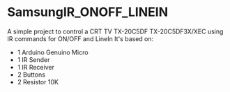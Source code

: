 # SamsungIR_ONOFF_LINEIN
A simple project to control a CRT TV TX-20C5DF TX-20C5DF3X/XEC using IR commands for ON/OFF and LineIn
It's based on:
* 1 Arduino Genuino Micro
* 1 IR Sender
* 1 IR Receiver
* 2 Buttons
* 2 Resistor 10K
